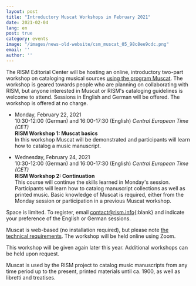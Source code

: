 ```yaml
---
layout: post
title: "Introductory Muscat Workshops in February 2021"
date: 2021-02-04
lang: en
post: true
category: events
image: "/images/news-old-website/csm_muscat_05_98c8ee9cdc.png"
email: ''
author: ''
---
```


The RISM Editorial Center will be hosting an online, introductory two-part workshop on cataloging musical sources [using the program Muscat](/community/muscat.html). The workshop is geared towards people who are planning on collaborating with RISM, but anyone interested in Muscat or RISM's cataloging guidelines is welcome to attend. Sessions in English and German will be offered. The workshop is offered at no charge.


* Monday, February 22, 2021\
10:30-12:00 (German) and 16:00-17:30 (English) _Central European Time (CET)_\
**RISM Workshop 1: Muscat basics**\
In this workshop Muscat will be demonstrated and participants will learn how to catalog a music manuscript. 

* Wednesday, February 24, 2021\
10:30-12:00 (German) and 16:00-17:30 (English) _Central European Time (CET)_\
**RISM Workshop 2: Continuation**\
This course will continue the skills learned in Monday's session. Participants will learn how to catalog manuscript collections as well as printed music. Basic knowledge of Muscat is required, either from the Monday session or participation in a previous Muscat workshop. 


Space is limited. To register, email [contact@rism.info](mailto:contact@rism.info){:blank} and indicate your preference of the English or German sessions.

Muscat is web-based (no installation required), but please note [the technical requirements](https://rism.info/community/muscat.html#technical-requirements). The workshop will be held online using Zoom.

This workshop will be given again later this year. Additional workshops can be held upon request.

Muscat is used by the RISM project to catalog music manuscripts from any time period up to the present, printed materials until ca. 1900, as well as libretti and treatises.  
